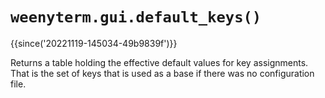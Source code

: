 # `weenyterm.gui.default_keys()`

{{since('20221119-145034-49b9839f')}}

Returns a table holding the effective default values for key assignments.  That
is the set of keys that is used as a base if there was no configuration file.



